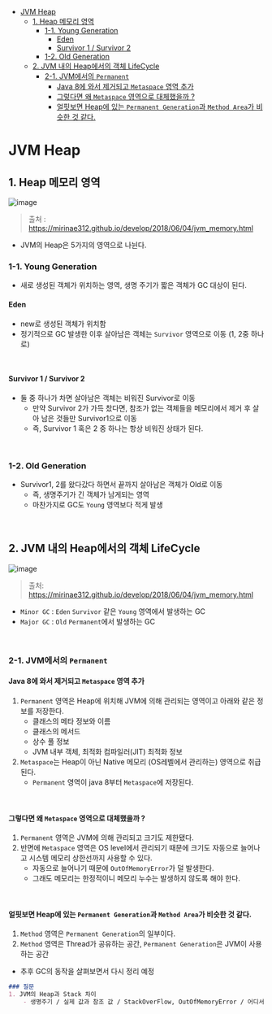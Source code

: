 - [JVM Heap](#jvm-heap)
    * [1. Heap 메모리 영역](#1-heap-------)
        + [1-1. Young Generation](#1-1-young-generation)
            - [Eden](#eden)
            - [Survivor 1 / Survivor 2](#survivor-1---survivor-2)
        + [1-2. Old Generation](#1-2-old-generation)
    * [2. JVM 내의 Heap에서의 객체 LifeCycle](#2-jvm----heap-------lifecycle)
        + [2-1. JVM에서의 `Permanent`](#2-1-jvm-----permanent-)
            - [Java 8에 와서 제거되고 `Metaspace` 영역 추가](#java-8-----------metaspace-------)
            - [그렇다면 왜 `Metaspace` 영역으로 대체했을까 ?](#--------metaspace--------------)
            - [얼핏보면 Heap에 있는 `Permanent Generation`과 `Method Area`가 비슷한 것 같다.](#-----heap------permanent-generation----method-area-----------)

# JVM Heap

## 1. Heap 메모리 영역
![image](https://user-images.githubusercontent.com/70880695/225625840-dfd795ed-a418-4dbb-9c9f-c8ec46b07d3d.png)
> 출처 : https://mirinae312.github.io/develop/2018/06/04/jvm_memory.html

- JVM의 Heap은 5가지의 영역으로 나뉜다.

### 1-1. Young Generation
- 새로 생성된 객체가 위치하는 영역, 생명 주기가 짧은 객체가 GC 대상이 된다.

#### Eden
- new로 생성된 객체가 위치함
- 정기적으로 GC 발생한 이후 살아남은 객체는 `Survivor` 영역으로 이동 (1, 2중 하나로)

<br />

#### Survivor 1 / Survivor 2
- 둘 중 하나가 차면 살아남은 객체는 비워진 Survivor로 이동
  - 만약 Survivor 2가 가득 찼다면, 참조가 없는 객체들을 메모리에서 제거 후 살아 남은 것들만 Survivor1으로 이동
  - 즉, Survivor 1 혹은 2 중 하나는 항상 비워진 상태가 된다.

<br />

### 1-2. Old Generation
- Survivor1, 2를 왔다갔다 하면서 끝까지 살아남은 객체가 Old로 이동
  - 즉, 생명주기가 긴 객체가 남게되는 영역
  - 마찬가지로 GC도 `Young` 영역보다 적게 발생

<br />

## 2. JVM 내의 Heap에서의 객체 LifeCycle
![image](https://user-images.githubusercontent.com/70880695/225628701-17f58978-6e98-4374-bbbd-cb0fb0c46bf7.png)
> 출처: https://mirinae312.github.io/develop/2018/06/04/jvm_memory.html
- `Minor GC` : `Eden` `Survivor` 같은 `Young` 영역에서 발생하는 GC
- `Major GC` : `Old` `Permanent`에서 발생하는 GC

<br />

### 2-1. JVM에서의 `Permanent`

#### Java 8에 와서 제거되고 `Metaspace` 영역 추가
1. `Permanent` 영역은 Heap에 위치해 JVM에 의해 관리되는 영역이고 아래와 같은 정보를 저장한다. 
    - 클래스의 메타 정보와 이름
    - 클래스의 메서드
    - 상수 풀 정보
    - JVM 내부 객체, 최적화 컴파일러(JIT) 최적화 정보
2. `Metaspace`는 Heap이 아닌 Native 메모리 (OS레벨에서 관리하는) 영역으로 취급된다.
    - `Permanent` 영역이 java 8부터 `Metaspace`에 저장된다.

<br />

#### 그렇다면 왜 `Metaspace` 영역으로 대체했을까 ? 
1. `Permanent` 영역은 JVM에 의해 관리되고 크기도 제한됐다. 
2. 반면에 `Metaspace` 영역은 OS level에서 관리되기 때문에 크기도 자동으로 늘어나고 시스템 메모리 상한선까지 사용할 수 있다.
   - 자동으로 늘어나기 때문에 `OutOfMemoryError`가 덜 발생한다.
   - 그래도 메모리는 한정적이니 메모리 누수는 발생하지 않도록 해야 한다.

<br />

#### 얼핏보면 Heap에 있는 `Permanent Generation`과 `Method Area`가 비슷한 것 같다.
1. `Method` 영역은 `Permanent Generation`의 일부이다.
2. `Method` 영역은  Thread가 공유하는 공간, `Permanent Generation`은 JVM이 사용하는 공간
- 추후 GC의 동작을 살펴보면서 다시 정리 예정



```markdown
### 질문
1. JVM의 Heap과 Stack 차이
    - 생명주기 / 실제 값과 참조 값 / StackOverFlow, OutOfMemoryError / 어디서든 사용 가능, 스레드끼리 공유 불가
```
